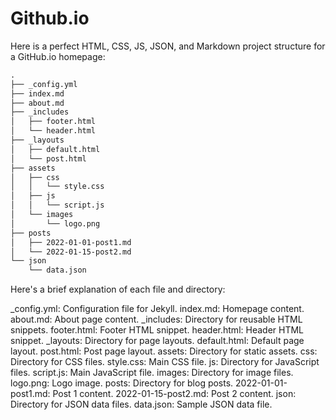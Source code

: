 # Github.io

Here is a perfect HTML, CSS, JS, JSON, and Markdown project structure for a GitHub.io homepage:

```markdown
.
├── _config.yml
├── index.md
├── about.md
├── _includes
│   ├── footer.html
│   └── header.html
├── _layouts
│   ├── default.html
│   └── post.html
├── assets
│   ├── css
│   │   └── style.css
│   ├── js
│   │   └── script.js
│   └── images
│       └── logo.png
├── posts
│   ├── 2022-01-01-post1.md
│   └── 2022-01-15-post2.md
└── json
    └── data.json
```

Here's a brief explanation of each file and directory:

_config.yml: Configuration file for Jekyll.
index.md: Homepage content.
about.md: About page content.
_includes: Directory for reusable HTML snippets.
footer.html: Footer HTML snippet.
header.html: Header HTML snippet.
_layouts: Directory for page layouts.
default.html: Default page layout.
post.html: Post page layout.
assets: Directory for static assets.
css: Directory for CSS files.
style.css: Main CSS file.
js: Directory for JavaScript files.
script.js: Main JavaScript file.
images: Directory for image files.
logo.png: Logo image.
posts: Directory for blog posts.
2022-01-01-post1.md: Post 1 content.
2022-01-15-post2.md: Post 2 content.
json: Directory for JSON data files.
data.json: Sample JSON data file.
